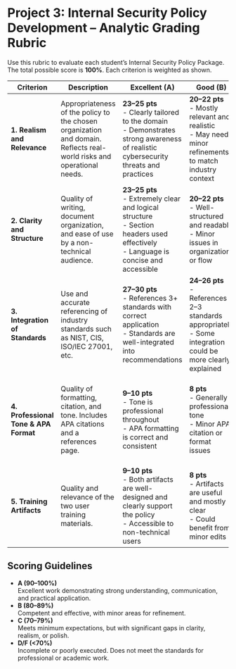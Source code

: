 # Project 3: Internal Security Policy Development – Analytic Grading Rubric

Use this rubric to evaluate each student’s Internal Security Policy Package. The total possible score is **100%**. Each criterion is weighted as shown.

| **Criterion**                         | **Description**                                                                                                                                         | **Excellent (A)**                                                                                                                                                | **Good (B)**                                                                                                                                            | **Fair (C)**                                                                                                                                       | **Poor (D/F)**                                                                                                                                   | **Weight** |
|--------------------------------------|---------------------------------------------------------------------------------------------------------------------------------------------------------|------------------------------------------------------------------------------------------------------------------------------------------------------------------|------------------------------------------------------------------------------------------------------------------------------------------------------|---------------------------------------------------------------------------------------------------------------------------------------------------|---------------------------------------------------------------------------------------------------------------------------------------------------|-----------|
| **1. Realism and Relevance**         | Appropriateness of the policy to the chosen organization and domain. Reflects real-world risks and operational needs.                                  | **23–25 pts**<br>- Clearly tailored to the domain<br>- Demonstrates strong awareness of realistic cybersecurity threats and practices                    | **20–22 pts**<br>- Mostly relevant and realistic<br>- May need minor refinements to match industry context                                          | **17–19 pts**<br>- Somewhat generic or mismatched<br>- Shows limited understanding of industry-specific risks                                      | **0–16 pts**<br>- Policy lacks relevance or practicality for the given domain                                                                     | **25%**    |
| **2. Clarity and Structure**         | Quality of writing, document organization, and ease of use by a non-technical audience.                                                                | **23–25 pts**<br>- Extremely clear and logical structure<br>- Section headers used effectively<br>- Language is concise and accessible                   | **20–22 pts**<br>- Well-structured and readable<br>- Minor issues in organization or flow                                                          | **17–19 pts**<br>- Occasionally confusing or disorganized<br>- Uses some jargon or inconsistent formatting                                        | **0–16 pts**<br>- Poorly written or structured<br>- Difficult to navigate or understand                                                           | **25%**    |
| **3. Integration of Standards**      | Use and accurate referencing of industry standards such as NIST, CIS, ISO/IEC 27001, etc.                                                              | **27–30 pts**<br>- References 3+ standards with correct application<br>- Standards are well-integrated into recommendations                            | **24–26 pts**<br>- References 2–3 standards appropriately<br>- Some integration could be more clearly explained                                   | **21–23 pts**<br>- Standards are listed but weakly integrated<br>- Some inaccuracies or omissions                                                 | **0–20 pts**<br>- Little or no reference to recognized standards<br>- Incorrect or vague application                                              | **30%**    |
| **4. Professional Tone & APA Format**| Quality of formatting, citation, and tone. Includes APA citations and a references page.                                                               | **9–10 pts**<br>- Tone is professional throughout<br>- APA formatting is correct and consistent                                                       | **8 pts**<br>- Generally professional tone<br>- Minor APA citation or format issues                                                               | **7 pts**<br>- Tone or formatting is inconsistent<br>- APA issues are noticeable                                                                  | **0–6 pts**<br>- Unprofessional tone or formatting<br>- Major citation problems or missing references                                             | **10%**    |
| **5. Training Artifacts**            | Quality and relevance of the two user training materials.                                                                                                | **9–10 pts**<br>- Both artifacts are well-designed and clearly support the policy<br>- Accessible to non-technical users                             | **8 pts**<br>- Artifacts are useful and mostly clear<br>- Could benefit from minor edits                                                         | **7 pts**<br>- Artifacts are underdeveloped or generic<br>- May lack clarity or alignment with the policy                                        | **0–6 pts**<br>- One or both artifacts missing or ineffective<br>- Not aligned with the policy or audience needs                                | **10%**    |

## Scoring Guidelines
- **A (90–100%)**  
  Excellent work demonstrating strong understanding, communication, and practical application.
- **B (80–89%)**  
  Competent and effective, with minor areas for refinement.
- **C (70–79%)**  
  Meets minimum expectations, but with significant gaps in clarity, realism, or polish.
- **D/F (<70%)**  
  Incomplete or poorly executed. Does not meet the standards for professional or academic work.

